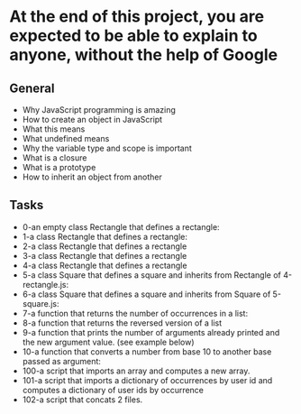 # At the end of this project, you are expected to be able to explain to anyone, without the help of Google

## General

* Why JavaScript programming is amazing
* How to create an object in JavaScript
* What this means
* What undefined means
* Why the variable type and scope is important
* What is a closure
* What is a prototype
* How to inherit an object from another

## Tasks

* 0-an empty class Rectangle that defines a rectangle:
* 1-a class Rectangle that defines a rectangle:
* 2-a class Rectangle that defines a rectangle
* 3-a class Rectangle that defines a rectangle
* 4-a class Rectangle that defines a rectangle
* 5-a class Square that defines a square and inherits from Rectangle of 4-rectangle.js:
* 6-a class Square that defines a square and inherits from Square of 5-square.js:
* 7-a function that returns the number of occurrences in a list:
* 8-a function that returns the reversed version of a list
* 9-a function that prints the number of arguments already printed and the new argument value. (see example below)
* 10-a function that converts a number from base 10 to another base passed as argument:
* 100-a script that imports an array and computes a new array.
* 101-a script that imports a dictionary of occurrences by user id and computes a dictionary of user ids by occurrence
* 102-a script that concats 2 files.

